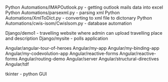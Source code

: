 Python Automations/IMAPOutlook.py - getting outlook mails data into excel
Python Automations/parsexml.py - parsing xml 
Python Automations/XmlToDict.py - converting to xml file to dictonary
Python Automations/cwis-isom/CwisIsom.py - database automation

Django/demo1 - travelling website where admin can upload travelling place and description
Django/mysite  - polls application

Angular/angular-tour-of-heroes
Angular/my-app
Angular/my-binding-app
Angular/my-codevolution-app
Angular/reactive-forms
Angular/reactive-forms
Angular/routing-demo
Angular/server
Angular/structural-directives
Angular/tdf

tkinter - python GUI


